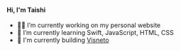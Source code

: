 #### Hi, I'm Taishi

<!--
**taishiwalden/taishiwalden** is a ✨ _special_ ✨ repository because its `README.md` (this file) appears on your GitHub profile.

Here are some ideas to get you started:
-->
- 🧑‍💻 I’m currently working on my personal website
- 🌱 I’m currently learning Swift, JavaScript, HTML, CSS
- 🚀 I'm currently building [Visneto](https://visnetomedia.com/)
<!--
- 👯 I’m looking to collaborate on ...
- 🤔 I’m looking for help with ...
- 💬 Ask me about ...
- 📫 How to reach me: ...
- 😄 Pronouns: ...
- ⚡ Fun fact: ...
-->
